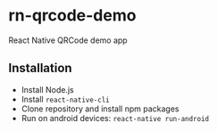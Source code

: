 # rn-qrcode-demo
React Native QRCode demo app

## Installation
- Install Node.js
- Install `react-native-cli`
- Clone repository and install npm packages
- Run on android devices: `react-native run-android`

